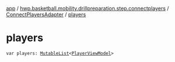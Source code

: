 [app](../../index.md) / [hwp.basketball.mobility.drillpreparation.step.connectplayers](../index.md) / [ConnectPlayersAdapter](index.md) / [players](.)

# players

`var players: `[`MutableList`](https://kotlinlang.org/api/latest/jvm/stdlib/kotlin.collections/-mutable-list/index.html)`<`[`PlayerViewModel`](../../hwp.basketball.mobility.entitiy.player/-player-view-model/index.md)`>`